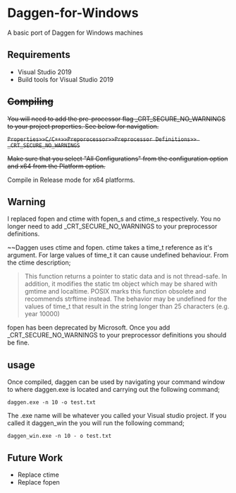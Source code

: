 # Daggen-for-Windows
A basic port of Daggen for Windows machines

## Requirements

- Visual Studio 2019
- Build tools for Visual Studio 2019

## ~~Compiling~~

~~You will need to add the pre-processor flag _CRT_SECURE_NO_WARNINGS to your project properties. See below for navigation.~~

~~`Properties>>C/C++>>Preporocessor>>Preprocessor Definitions>> _CRT_SECURE_NO_WARNINGS`~~

~~Make sure that you select "All Configurations" from the configuration option and x64 from the Platform option.~~

Compile in Release mode for x64 platforms.

## Warning

I replaced fopen and ctime with fopen_s and ctime_s respectively. You no longer need to add _CRT_SECURE_NO_WARNINGS to your preprocessor definitions.

~~Daggen uses ctime and fopen. ctime takes a time_t reference as it's argument. For large values of time_t it can cause undefined behaviour. From the ctime description;

> This function returns a pointer to static data and is not thread-safe. In addition, it modifies the static tm object which may be shared with gmtime and localtime. POSIX marks this function obsolete and recommends strftime instead. The behavior may be undefined for the values of time_t that result in the string longer than 25 characters (e.g. year 10000)

fopen has been deprecated by Microsoft. Once you add _CRT_SECURE_NO_WARNINGS to your preprocessor definitions you should be fine.

## usage

Once compiled, daggen can be used by navigating your command window to where daggen.exe is located and carrying out the following command;

`daggen.exe -n 10 -o test.txt `
 
 The .exe name will be whatever you called your Visual studio project. If you called it daggen_win the you will run the following command;
 
 `daggen_win.exe -n 10 - o test.txt`
 
## Future Work

 - Replace ctime
 - Replace fopen
